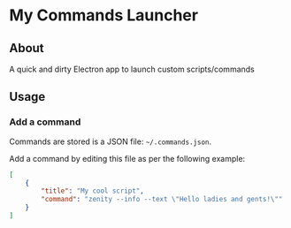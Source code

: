 # My Commands Launcher

## About

A quick and dirty Electron app to launch custom scripts/commands

## Usage

### Add a command

Commands are stored is a JSON file: `~/.commands.json`.

Add a command by editing this file as per the following example:
```json
[
    {
        "title": "My cool script",
        "command": "zenity --info --text \"Hello ladies and gents!\""
    }
]
```

